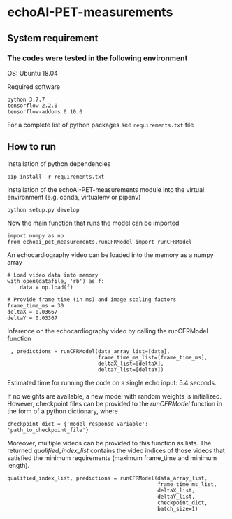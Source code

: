 # echoAI-PET-measurements
## System requirement
### The codes were tested in the following environment
OS: Ubuntu 18.04

Required software
```
python 3.7.7
tensorflow 2.2.0
tensorflow-addons 0.10.0
```
For a complete list of python packages see `requirements.txt` file
## How to run
Installation of python dependencies
```
pip install -r requirements.txt
```
Installation of the echoAI-PET-measurements module
into the virtual environment (e.g. conda, virtualenv or pipenv)
```
python setup.py develop
```
Now the main function that runs the model can be imported 
```
import numpy as np
from echoai_pet_measurements.runCFRModel import runCFRModel
```
An echocardiography video can be loaded into the memory as a numpy array
```
# Load video data into memory
with open(datafile, 'rb') as f:
    data = np.load(f)

# Provide frame time (in ms) and image scaling factors
frame_time_ms = 30
deltaX = 0.03667
deltaY = 0.03367
```
Inference on the echocardiography video by calling the runCFRModel function
```
_, predictions = runCFRModel(data_array_list=[data],
                             frame_time_ms_list=[frame_time_ms],
                             deltaX_list=[deltaX],
                             deltaY_list=[deltaY])
```
Estimated time for 
running the code on a single echo input: 5.4 seconds.

If no weights are available, a new model with random weights is initialized.
However, checkpoint files can be provided to the *runCFRModel* function in the
form of a python dictionary, where
```
checkpoint_dict = {'model_response_variable': 'path_to_checkpoint_file'}
```
 
Moreover, multiple videos can be provided to this function as lists. 
The returned *qualified_index_list* contains the video indices of those
videos that satisfied the minimum requirements (maximum frame_time
and minimum length).

```
qualified_index_list, predictions = runCFRModel(data_array_list, 
                                                frame_time_ms_list, 
                                                deltaX_list, 
                                                deltaY_list, 
                                                checkpoint_dict,
                                                batch_size=1)
```



